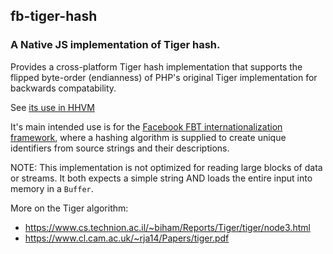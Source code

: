 ## fb-tiger-hash
### A Native JS implementation of Tiger hash.

Provides a cross-platform Tiger hash implementation that supports the
flipped byte-order (endianness) of PHP's original Tiger
implementation for backwards compatability.


See [its use in HHVM](https://github.com/facebook/hhvm/blob/281303d/hphp/runtime/ext/hash/ext_hash.cpp#L94-L97)

It's main intended use is for the [Facebook FBT internationalization
framework](https://facebookincubator.github.io/fbt), where a hashing
algorithm is supplied to create unique identifiers from source strings
and their descriptions.

NOTE: This implementation is not optimized for reading large blocks of
data or streams. It both expects a simple string AND loads the entire
input into memory in a `Buffer`.

More on the Tiger algorithm:
 * https://www.cs.technion.ac.il/~biham/Reports/Tiger/tiger/node3.html
 * https://www.cl.cam.ac.uk/~rja14/Papers/tiger.pdf

